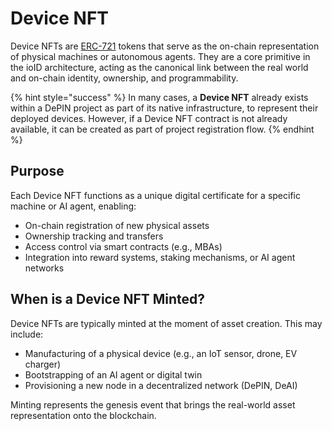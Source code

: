 # Device NFT

Device NFTs are [ERC-721](https://eips.ethereum.org/EIPS/eip-721) tokens that serve as the on-chain representation of physical machines or autonomous agents. They are a core primitive in the ioID architecture, acting as the canonical link between the real world and on-chain identity, ownership, and programmability.

{% hint style="success" %}
In many cases, a **Device NFT** already exists within a DePIN project as part of its native infrastructure, to represent their deployed devices. However, if a Device NFT contract is not already available, it can be created as part of project registration  flow.
{% endhint %}

## Purpose

Each Device NFT functions as a unique digital certificate for a specific machine or AI agent, enabling:

* On-chain registration of new physical assets
* Ownership tracking and transfers
* Access control via smart contracts (e.g., MBAs)
* Integration into reward systems, staking mechanisms, or AI agent networks

## When is a Device NFT Minted?

Device NFTs are typically minted at the moment of asset creation. This may include:

* Manufacturing of a physical device (e.g., an IoT sensor, drone, EV charger)
* Bootstrapping of an AI agent or digital twin
* Provisioning a new node in a decentralized network (DePIN, DeAI)

Minting represents the genesis event that brings the real-world asset representation onto the blockchain.

